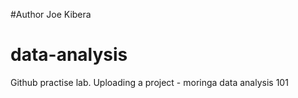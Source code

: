 #Author
Joe Kibera

# data-analysis
Github practise lab. Uploading a project - moringa data analysis 101
